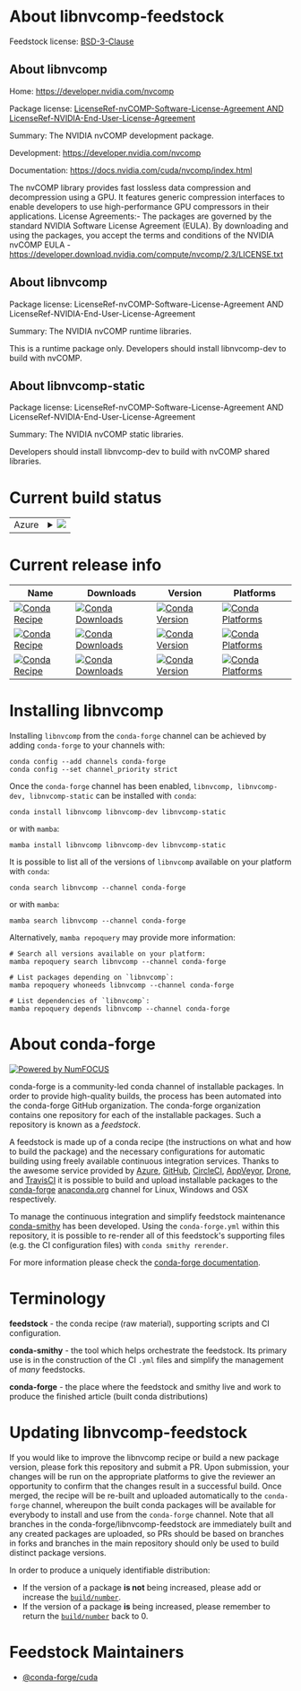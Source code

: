 About libnvcomp-feedstock
=========================

Feedstock license: [BSD-3-Clause](https://github.com/conda-forge/libnvcomp-feedstock/blob/main/LICENSE.txt)


About libnvcomp
---------------

Home: https://developer.nvidia.com/nvcomp

Package license: [LicenseRef-nvCOMP-Software-License-Agreement AND LicenseRef-NVIDIA-End-User-License-Agreement](https://developer.download.nvidia.com/compute/nvcomp/2.3/LICENSE.txt)

Summary: The NVIDIA nvCOMP development package.

Development: https://developer.nvidia.com/nvcomp

Documentation: https://docs.nvidia.com/cuda/nvcomp/index.html

The nvCOMP library provides fast lossless data compression and decompression using a GPU. It features generic compression interfaces to enable developers to use high-performance GPU compressors in their applications.
License Agreements:- The packages are governed by the standard NVIDIA Software License Agreement (EULA). By downloading and using the packages, you accept the terms and conditions of the NVIDIA nvCOMP EULA - https://developer.download.nvidia.com/compute/nvcomp/2.3/LICENSE.txt

About libnvcomp
---------------



Package license: LicenseRef-nvCOMP-Software-License-Agreement AND LicenseRef-NVIDIA-End-User-License-Agreement

Summary: The NVIDIA nvCOMP runtime libraries.

This is a runtime package only. Developers should install libnvcomp-dev to build with nvCOMP.

About libnvcomp-static
----------------------



Package license: LicenseRef-nvCOMP-Software-License-Agreement AND LicenseRef-NVIDIA-End-User-License-Agreement

Summary: The NVIDIA nvCOMP static libraries.

Developers should install libnvcomp-dev to build with nvCOMP shared libraries.

Current build status
====================


<table>
    
  <tr>
    <td>Azure</td>
    <td>
      <details>
        <summary>
          <a href="https://dev.azure.com/conda-forge/feedstock-builds/_build/latest?definitionId=26197&branchName=main">
            <img src="https://dev.azure.com/conda-forge/feedstock-builds/_apis/build/status/libnvcomp-feedstock?branchName=main">
          </a>
        </summary>
        <table>
          <thead><tr><th>Variant</th><th>Status</th></tr></thead>
          <tbody><tr>
              <td>linux_64_cuda_compiler_version12.9</td>
              <td>
                <a href="https://dev.azure.com/conda-forge/feedstock-builds/_build/latest?definitionId=26197&branchName=main">
                  <img src="https://dev.azure.com/conda-forge/feedstock-builds/_apis/build/status/libnvcomp-feedstock?branchName=main&jobName=linux&configuration=linux%20linux_64_cuda_compiler_version12.9" alt="variant">
                </a>
              </td>
            </tr><tr>
              <td>win_64_cuda_compiler_version12.9</td>
              <td>
                <a href="https://dev.azure.com/conda-forge/feedstock-builds/_build/latest?definitionId=26197&branchName=main">
                  <img src="https://dev.azure.com/conda-forge/feedstock-builds/_apis/build/status/libnvcomp-feedstock?branchName=main&jobName=win&configuration=win%20win_64_cuda_compiler_version12.9" alt="variant">
                </a>
              </td>
            </tr>
          </tbody>
        </table>
      </details>
    </td>
  </tr>
</table>

Current release info
====================

| Name | Downloads | Version | Platforms |
| --- | --- | --- | --- |
| [![Conda Recipe](https://img.shields.io/badge/recipe-libnvcomp-green.svg)](https://anaconda.org/conda-forge/libnvcomp) | [![Conda Downloads](https://img.shields.io/conda/dn/conda-forge/libnvcomp.svg)](https://anaconda.org/conda-forge/libnvcomp) | [![Conda Version](https://img.shields.io/conda/vn/conda-forge/libnvcomp.svg)](https://anaconda.org/conda-forge/libnvcomp) | [![Conda Platforms](https://img.shields.io/conda/pn/conda-forge/libnvcomp.svg)](https://anaconda.org/conda-forge/libnvcomp) |
| [![Conda Recipe](https://img.shields.io/badge/recipe-libnvcomp--dev-green.svg)](https://anaconda.org/conda-forge/libnvcomp-dev) | [![Conda Downloads](https://img.shields.io/conda/dn/conda-forge/libnvcomp-dev.svg)](https://anaconda.org/conda-forge/libnvcomp-dev) | [![Conda Version](https://img.shields.io/conda/vn/conda-forge/libnvcomp-dev.svg)](https://anaconda.org/conda-forge/libnvcomp-dev) | [![Conda Platforms](https://img.shields.io/conda/pn/conda-forge/libnvcomp-dev.svg)](https://anaconda.org/conda-forge/libnvcomp-dev) |
| [![Conda Recipe](https://img.shields.io/badge/recipe-libnvcomp--static-green.svg)](https://anaconda.org/conda-forge/libnvcomp-static) | [![Conda Downloads](https://img.shields.io/conda/dn/conda-forge/libnvcomp-static.svg)](https://anaconda.org/conda-forge/libnvcomp-static) | [![Conda Version](https://img.shields.io/conda/vn/conda-forge/libnvcomp-static.svg)](https://anaconda.org/conda-forge/libnvcomp-static) | [![Conda Platforms](https://img.shields.io/conda/pn/conda-forge/libnvcomp-static.svg)](https://anaconda.org/conda-forge/libnvcomp-static) |

Installing libnvcomp
====================

Installing `libnvcomp` from the `conda-forge` channel can be achieved by adding `conda-forge` to your channels with:

```
conda config --add channels conda-forge
conda config --set channel_priority strict
```

Once the `conda-forge` channel has been enabled, `libnvcomp, libnvcomp-dev, libnvcomp-static` can be installed with `conda`:

```
conda install libnvcomp libnvcomp-dev libnvcomp-static
```

or with `mamba`:

```
mamba install libnvcomp libnvcomp-dev libnvcomp-static
```

It is possible to list all of the versions of `libnvcomp` available on your platform with `conda`:

```
conda search libnvcomp --channel conda-forge
```

or with `mamba`:

```
mamba search libnvcomp --channel conda-forge
```

Alternatively, `mamba repoquery` may provide more information:

```
# Search all versions available on your platform:
mamba repoquery search libnvcomp --channel conda-forge

# List packages depending on `libnvcomp`:
mamba repoquery whoneeds libnvcomp --channel conda-forge

# List dependencies of `libnvcomp`:
mamba repoquery depends libnvcomp --channel conda-forge
```


About conda-forge
=================

[![Powered by
NumFOCUS](https://img.shields.io/badge/powered%20by-NumFOCUS-orange.svg?style=flat&colorA=E1523D&colorB=007D8A)](https://numfocus.org)

conda-forge is a community-led conda channel of installable packages.
In order to provide high-quality builds, the process has been automated into the
conda-forge GitHub organization. The conda-forge organization contains one repository
for each of the installable packages. Such a repository is known as a *feedstock*.

A feedstock is made up of a conda recipe (the instructions on what and how to build
the package) and the necessary configurations for automatic building using freely
available continuous integration services. Thanks to the awesome service provided by
[Azure](https://azure.microsoft.com/en-us/services/devops/), [GitHub](https://github.com/),
[CircleCI](https://circleci.com/), [AppVeyor](https://www.appveyor.com/),
[Drone](https://cloud.drone.io/welcome), and [TravisCI](https://travis-ci.com/)
it is possible to build and upload installable packages to the
[conda-forge](https://anaconda.org/conda-forge) [anaconda.org](https://anaconda.org/)
channel for Linux, Windows and OSX respectively.

To manage the continuous integration and simplify feedstock maintenance
[conda-smithy](https://github.com/conda-forge/conda-smithy) has been developed.
Using the ``conda-forge.yml`` within this repository, it is possible to re-render all of
this feedstock's supporting files (e.g. the CI configuration files) with ``conda smithy rerender``.

For more information please check the [conda-forge documentation](https://conda-forge.org/docs/).

Terminology
===========

**feedstock** - the conda recipe (raw material), supporting scripts and CI configuration.

**conda-smithy** - the tool which helps orchestrate the feedstock.
                   Its primary use is in the construction of the CI ``.yml`` files
                   and simplify the management of *many* feedstocks.

**conda-forge** - the place where the feedstock and smithy live and work to
                  produce the finished article (built conda distributions)


Updating libnvcomp-feedstock
============================

If you would like to improve the libnvcomp recipe or build a new
package version, please fork this repository and submit a PR. Upon submission,
your changes will be run on the appropriate platforms to give the reviewer an
opportunity to confirm that the changes result in a successful build. Once
merged, the recipe will be re-built and uploaded automatically to the
`conda-forge` channel, whereupon the built conda packages will be available for
everybody to install and use from the `conda-forge` channel.
Note that all branches in the conda-forge/libnvcomp-feedstock are
immediately built and any created packages are uploaded, so PRs should be based
on branches in forks and branches in the main repository should only be used to
build distinct package versions.

In order to produce a uniquely identifiable distribution:
 * If the version of a package **is not** being increased, please add or increase
   the [``build/number``](https://docs.conda.io/projects/conda-build/en/latest/resources/define-metadata.html#build-number-and-string).
 * If the version of a package **is** being increased, please remember to return
   the [``build/number``](https://docs.conda.io/projects/conda-build/en/latest/resources/define-metadata.html#build-number-and-string)
   back to 0.

Feedstock Maintainers
=====================

* [@conda-forge/cuda](https://github.com/orgs/conda-forge/teams/cuda/)

